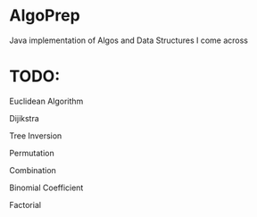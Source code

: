 # AlgoPrep
Java implementation of Algos and Data Structures I come across

# TODO:
Euclidean Algorithm

Dijikstra

Tree Inversion

Permutation

Combination

Binomial Coefficient

Factorial

